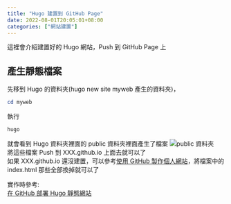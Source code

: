 ```yaml
---
title: "Hugo 建置到 GitHub Page"
date: 2022-08-01T20:05:01+08:00
categories: ["網站建置"]
---
```

這裡會介紹建置好的 Hugo 網站，Push 到 GitHub Page 上
## 產生靜態檔案
先移到 Hugo 的資料夾(hugo new site myweb 產生的資料夾)，
```powershell
cd myweb
```
執行
```powershell
hugo
```
就會看到 Hugo 資料夾裡面的 public 資料夾裡面產生了檔案
![public 資料夾](/images/Hugo/publicFolder.jpg "public 資料夾")  
將這些檔案 Push 到 XXX.github.io 上面去就可以了  
如果 XXX.github.io 還沒建置，可以參考[使用 GitHub 製作個人網站](/posts/WebBuild/GitHub-Page-Build/)，將檔案中的 index.html 那些全部換掉就可以了

實作時參考:  
[在 GitHub 部署 Hugo 靜態網站](https://medium.com/@chswei/%E5%9C%A8-github-%E9%83%A8%E7%BD%B2-hugo-%E9%9D%9C%E6%85%8B%E7%B6%B2%E7%AB%99-9c40682dfe40) 